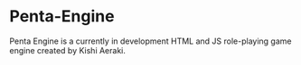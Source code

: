 # Penta-Engine

Penta Engine is a currently in development HTML and JS role-playing game engine created by Kishi Aeraki.
